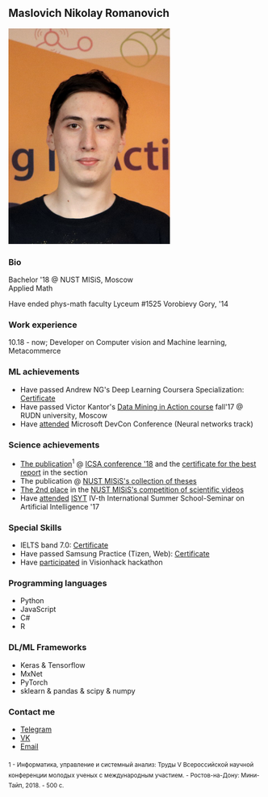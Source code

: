 ## Maslovich Nikolay Romanovich

<img src="avatar.png" width="320">

### Bio
Bachelor '18 @ NUST MISiS, Moscow    
Applied Math

Have ended phys-math faculty Lyceum #1525 Vorobievy Gory, '14

### Work experience
10.18 - now; Developer on Computer vision and Machine learning, Metacommerce

### ML achievements
- Have passed Andrew NG's Deep Learning Coursera Specialization: [Certificate](https://www.coursera.org/account/accomplishments/specialization/M3MJ77GFCWL8)
- Have passed Victor Kantor's [Data Mining in Action course](https://vk.com/data_mining_in_action) fall'17 @ RUDN university, Moscow
- Have [attended](https://yadi.sk/i/kzR6EO893URs3D) Microsoft DevCon Conference (Neural networks track)

### Science achievements
- [The publication](https://yadi.sk/i/Ro-I3MYG3XkgEa)<sup>1</sup> @ [ICSA conference '18](http://2018.icsa-conf.ru/) and the [certificate for the best report](https://yadi.sk/i/fYwFokJC3Xkcz8) in the section
- The publication @ [NUST MISiS's collection of theses](https://yadi.sk/i/sgdDJNyj3XkdXC)
- [The 2nd place](https://yadi.sk/i/4F4kw6Ht3XkczN) in the [NUST MISiS's competition of scientific videos](https://www.youtube.com/watch?v=HhI_K5cVi2o)
- Have [attended](https://yadi.sk/i/CRqTjhNs3URAdq) [ISYT](http://isyt2017.spiiras.nw.ru/) IV-th International Summer School-Seminar on Artificial Intelligence '17

### Special Skills
- IELTS band 7.0: [Certificate](https://yadi.sk/i/qfsGN3GR3URAdd)
- Have passed Samsung Practice (Tizen, Web): [Certificate](https://yadi.sk/i/9C2lsIiv3URAdf)
- Have [participated](https://yadi.sk/i/FdyetOGP3URAdm) in Visionhack hackathon

### Programming languages
- Python
- JavaScript
- C#
- R

### DL/ML Frameworks
- Keras & Tensorflow
- MxNet
- PyTorch
- sklearn & pandas & scipy & numpy

### Contact me
- [Telegram](https://t.me/maslovich)
- [VK](https://vk.com/realign)
- [Email](mailto:m141836@edu.misis.ru)

<sub>1 - Информатика, управление и системный анализ: Труды V Всероссийской научной конференции молодых ученых с международным участием. - Ростов-на-Дону: Мини-Тайп, 2018. - 500 с.</sub>

